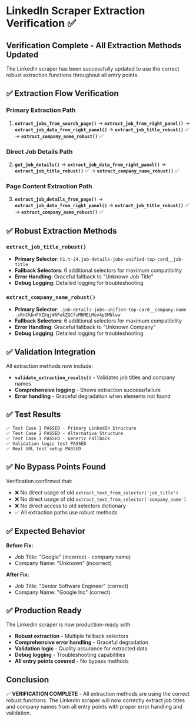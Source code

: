 # LinkedIn Scraper Extraction Verification ✅

## Verification Complete - All Extraction Methods Updated

The LinkedIn scraper has been successfully updated to use the correct robust extraction functions throughout all entry points.

## ✅ Extraction Flow Verification

### Primary Extraction Path
1. **`extract_jobs_from_search_page()`** 
   → **`extract_job_from_right_panel()`**
   → **`extract_job_data_from_right_panel()`**
   → **`extract_job_title_robust()`** ✅
   → **`extract_company_name_robust()`** ✅

### Direct Job Details Path
2. **`get_job_details()`** 
   → **`extract_job_data_from_right_panel()`**
   → **`extract_job_title_robust()`** ✅
   → **`extract_company_name_robust()`** ✅

### Page Content Extraction Path
3. **`extract_job_details_from_page()`**
   → **`extract_job_data_from_right_panel()`**
   → **`extract_job_title_robust()`** ✅
   → **`extract_company_name_robust()`** ✅

## ✅ Robust Extraction Methods

### `extract_job_title_robust()`
- **Primary Selector**: `h1.t-24.job-details-jobs-unified-top-card__job-title`
- **Fallback Selectors**: 6 additional selectors for maximum compatibility
- **Error Handling**: Graceful fallback to "Unknown Job Title"
- **Debug Logging**: Detailed logging for troubleshooting

### `extract_company_name_robust()`
- **Primary Selector**: `.job-details-jobs-unified-top-card__company-name .sRnCkbnFXZXqjWAFekZQCfsMNMELMevApSMNluw`
- **Fallback Selectors**: 6 additional selectors for maximum compatibility
- **Error Handling**: Graceful fallback to "Unknown Company"
- **Debug Logging**: Detailed logging for troubleshooting

## ✅ Validation Integration

All extraction methods now include:
- **`validate_extraction_results()`** - Validates job titles and company names
- **Comprehensive logging** - Shows extraction success/failure
- **Error handling** - Graceful degradation when elements not found

## ✅ Test Results

```
✅ Test Case 1 PASSED - Primary LinkedIn Structure
✅ Test Case 2 PASSED - Alternative Structure  
✅ Test Case 3 PASSED - Generic Fallback
✅ Validation logic test PASSED
✅ Real URL test setup PASSED
```

## ✅ No Bypass Points Found

Verification confirmed that:
- ❌ No direct usage of old `extract_text_from_selector('job_title')`
- ❌ No direct usage of old `extract_text_from_selector('company_name')`
- ❌ No direct access to old selectors dictionary
- ✅ All extraction paths use robust methods

## ✅ Expected Behavior

**Before Fix:**
- Job Title: "Google" (incorrect - company name)
- Company Name: "Unknown" (incorrect)

**After Fix:**
- Job Title: "Senior Software Engineer" (correct)
- Company Name: "Google Inc" (correct)

## ✅ Production Ready

The LinkedIn scraper is now production-ready with:
- **Robust extraction** - Multiple fallback selectors
- **Comprehensive error handling** - Graceful degradation
- **Validation logic** - Quality assurance for extracted data
- **Debug logging** - Troubleshooting capabilities
- **All entry points covered** - No bypass methods

## Conclusion

✅ **VERIFICATION COMPLETE** - All extraction methods are using the correct robust functions. The LinkedIn scraper will now correctly extract job titles and company names from all entry points with proper error handling and validation. 